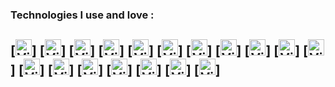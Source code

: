 ### Technologies I use and love :

[<img align="HTML5" alt="Visual Studio Code" width="26px" src="https://res.cloudinary.com/batn05000/image/upload/v1596632544/1_igdpyg.png" />]
[<img align="CSS3" alt="Visual Studio Code" width="26px" src="https://res.cloudinary.com/batn05000/image/upload/v1596632550/2_xnw3of.png" />]
[<img align="BOOTSTRAP4" alt="Visual Studio Code" width="26px" src="https://res.cloudinary.com/batn05000/image/upload/v1596632549/3_fpbslm.png" />]
[<img align="TAILWINDCSS" alt="Visual Studio Code" width="26px" src="https://res.cloudinary.com/batn05000/image/upload/v1596632548/4_anocis.png" />]
[<img align="SASS" alt="Visual Studio Code" width="26px" src="https://res.cloudinary.com/batn05000/image/upload/v1596632551/5_whl75o.png" />]
[<img align="JAVASCRIPT" alt="Visual Studio Code" width="26px" src="https://res.cloudinary.com/batn05000/image/upload/v1596632555/6_eu3ypw.png" />]
[<img align="REACT" alt="Visual Studio Code" width="26px" src="https://res.cloudinary.com/batn05000/image/upload/v1596632550/7_hwzqqi.png" />]
[<img align="REDUX" alt="Visual Studio Code" width="26px" src="https://res.cloudinary.com/batn05000/image/upload/v1596632560/8_up0o6l.png" />]
[<img align="NODEJS" alt="Visual Studio Code" width="26px" src="https://res.cloudinary.com/batn05000/image/upload/v1596632554/9_hazfik.png" />]
[<img align="MONGODB" alt="Visual Studio Code" width="26px" src="https://res.cloudinary.com/batn05000/image/upload/v1596632551/10_gcntvz.png" />]
[<img align="PYTHON" alt="Visual Studio Code" width="26px" src="https://res.cloudinary.com/batn05000/image/upload/v1596632555/11_zvek31.png" />]
[<img align="MYSQL" alt="Visual Studio Code" width="26px" src="https://res.cloudinary.com/batn05000/image/upload/v1596632543/12_ah23wr.png" />]
[<img align="GO" alt="Visual Studio Code" width="26px" src="https://res.cloudinary.com/batn05000/image/upload/v1596632543/15_gggank.png" />]
[<img align="POSTGRESQL" alt="Visual Studio Code" width="26px" src="https://res.cloudinary.com/batn05000/image/upload/v1596632544/16_ijfgub.png" />]
[<img align="REACTNATIVE" alt="Visual Studio Code" width="26px" src="https://res.cloudinary.com/batn05000/image/upload/v1596632543/14_v6reie.png" />]
[<img align="ELECTRONJS" alt="Visual Studio Code" width="26px" src="https://res.cloudinary.com/batn05000/image/upload/v1596633154/18_vqdjug.png" />]
[<img align="TYPESCRIPT" alt="Visual Studio Code" width="26px" src="https://res.cloudinary.com/batn05000/image/upload/v1596632543/13_ujrcg8.png" />]
[<img align="JAVA" alt="Visual Studio Code" width="26px" src="https://res.cloudinary.com/batn05000/image/upload/v1596632563/17_k6f8t6.png" />]
<br />
<br />
---

